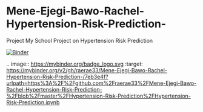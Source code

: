 # Mene-Ejegi-Bawo-Rachel-Hypertension-Risk-Prediction-
Project
My School Project on Hypertension Risk Prediction

[![Binder](https://mybinder.org/badge_logo.svg)](https://mybinder.org/v2/gh/raerae33/Mene-Ejegi-Bawo-Rachel-Hypertension-Risk-Prediction-/7eb3e4f?urlpath=https%3A%2F%2Fgithub.com%2Fraerae33%2FMene-Ejegi-Bawo-Rachel-Hypertension-Risk-Prediction-%2Fblob%2Fmaster%2FHypertension-Risk-Prediction%2FHypertension-Risk-Prediction.ipynb)

.. image:: https://mybinder.org/badge_logo.svg
 :target: https://mybinder.org/v2/gh/raerae33/Mene-Ejegi-Bawo-Rachel-Hypertension-Risk-Prediction-/7eb3e4f?urlpath=https%3A%2F%2Fgithub.com%2Fraerae33%2FMene-Ejegi-Bawo-Rachel-Hypertension-Risk-Prediction-%2Fblob%2Fmaster%2FHypertension-Risk-Prediction%2FHypertension-Risk-Prediction.ipynb
